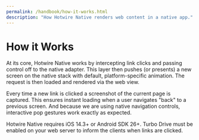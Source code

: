 ```yaml
---
permalink: /handbook/how-it-works.html
description: "How Hotwire Native renders web content in a native app."
---
```


# How it Works

At its core, Hotwire Native works by intercepting link clicks and passing control off to the native adapter. This layer then pushes (or presents) a new screen on the native stack with default, platform-specific animation. The request is then loaded and rendered via the web view.

Every time a new link is clicked a screenshot of the current page is captured. This ensures instant loading when a user navigates "back" to a previous screen. And because we are using native navigation controls, interactive pop gestures work exactly as expected.

Hotwire Native requires iOS 14.3+ or Android SDK 26+. Turbo Drive must be enabled on your web server to inform the clients when links are clicked.
